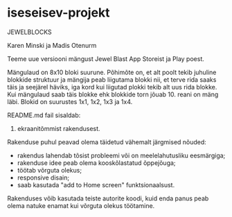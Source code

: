 # iseseisev-projekt

JEWELBLOCKS

Karen Minski ja Madis Otenurm

Teeme uue versiooni mängust Jewel Blast App Storeist ja Play poest.

Mängulaud on 8x10 bloki suurune. Põhimõte on, et alt poolt tekib juhuline blokkide struktuur ja mängija peab liigutama blokki nii, et terve rida saaks täis ja seejärel häviks, iga kord kui liigutad plokki tekib alt uus rida blokke. Kui mängulaud saab täis blokke ehk blokkide torn jõuab 10. reani on mäng läbi. Blokid on suurustes 1x1, 1x2, 1x3 ja 1x4.




README.md fail sisaldab:

1. ekraanitõmmist rakendusest.

Rakenduse puhul peavad olema täidetud vähemalt järgmised nõuded:
  * rakendus lahendab tõsist probleemi või on meelelahutusliku eesmärgiga; 
  * rakenduse idee peab olema kooskõlastatud õppejõuga;
  * töötab võrguta olekus;
  * responsive disain;
  * saab kasutada "add to Home screen" funktsionaalsust.

Rakenduses võib kasutada teiste autorite koodi, kuid enda panus peab olema natuke enamat kui võrguta olekus töötamine. 
